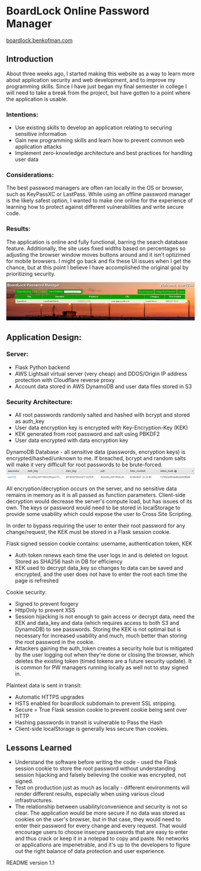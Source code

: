 # BoardLock Online Password Manager
<a href="https://boardlock.benkofman.com">boardlock.benkofman.com</a>

## Introduction
About three weeks ago, I started making this website as a way to learn more about application security and web development, and to improve my programming skills. Since I have just began my final semester in college I will need to take a break from the project, but have gotten to a point where the application is usable.

### Intentions:
* Use existing skills to develop an application relating to securing sensitive information
* Gain new programming skills and learn how to prevent common web application attacks
* Implement zero-knowledge architecture and best practices for handling user data 

### Considerations:
The best password managers are often ran locally in the OS or browser, such as KeyPassXC or LastPass. While using an offline password manager is the likely safest option, I wanted to make one online for the experience of learning how to protect against different vulnerabilities and write secure code.

### Results:
The application is online and fully functional, barring the search database feature. Additionally, the site uses fixed widths based on percentages so adjusting the browser window moves buttons around and it isn't optizimed for mobile browsers. I might go back and fix these UI issues when I get the chance, but at this point I believe I have accomplished the original goal by prioritizing security.

![manager](password-manager/static/images/manager.png)

## Application Design:
### Server:
* Flask Python backend
* AWS Lightsail virtual server (very cheap) and DDOS/Origin IP address protection with Cloudflare reverse proxy
* Account data stored in AWS DynamoDB and user data files stored in S3

### Security Architecture:
* All root passwords randomly salted and hashed with bcrypt and stored as auth_key
* User data encryption key is encrypted with Key-Encryption-Key (KEK)
* KEK generated from root password and salt using PBKDF2
* User data encrypted with data encryption key

DynamoDB Database - all sensitive data (passwords, encryption keys) is encrypted/hashed/unknown to me.
If breached, bcrypt and random salts will make it very difficult for root passwords to be brute-forced.
![DB](https://github.com/swgee/boardlock/blob/master/password-manager/static/images/dynamodb.PNG)

All encryption/decryption occurs on the server, and no sensitive data remains in memory as it is all passed as function parameters. Client-side decryption would decrease the server's compute load, but has issues of its own. The keys or password would need to be stored in localStorage to provide some usability which could expose the user to Cross Site Scripting.

In order to bypass requiring the user to enter their root password for any change/request, the KEK must be stored in a Flask session cookie. 

Flask signed session cookie contains: username, authentication token, KEK
* Auth token renews each time the user logs in and is deleted on logout. Stored as SHA256 hash in DB for efficiency
* KEK used to decrypt data_key so changes to data can be saved and encrypted, and the user does not have to enter the root each time the page is refreshed

Cookie security:
* Signed to prevent forgery
* HttpOnly to prevent XSS
* Session hijacking is not enough to gain access or decrypt data, need the KEK and data_key and data (which requires access to both S3 and DynamoDB) to see passwords. Storing the KEK is not optimal but is necessary for increased usability and much, much better than storing the root password in the cookie.
* Attackers gaining the auth_token creates a security hole but is mitigated by the user logging out when they're done or closing the browser, which deletes the existing token (timed tokens are a future security update). It is common for PW managers running locally as well not to stay signed in.

Plaintext data is sent in transit:
* Automatic HTTPS upgrades
* HSTS enabled for boardlock subdomain to prevent SSL stripping. 
* Secure = True Flask session cookie to prevent cookie being sent over HTTP
* Hashing passwords in transit is vulnerable to Pass the Hash
* Client-side localStorage is generally less secure than cookies.

## Lessons Learned
* Understand the software before writing the code - used the Flask session cookie to store the root password without understanding session hijacking and falsely believing the cookie was encrypted, not signed.
* Test on production just as much as locally - different environments will render different results, especially when using various cloud infrastructures.
* The relationship between usability/convenience and security is not so clear. The application would be more secure if no data was stored as cookies on the user's browser, but in that case, they would need to enter their password for every change and every request. That would encourage users to choose insecure passwords that are easy to enter and thus crack or keep it in a notepad to copy and paste. No networks or applications are impenetrable, and it's up to the developers to figure out the right balance of data protection and user experience.

README version 1.1
